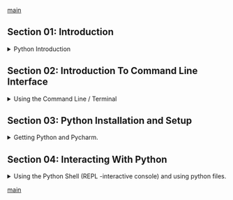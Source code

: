 <!--
// cSpell:ignore
-->

[main](../README.md)

## Section 01: Introduction

<details>
<summary>
Python Introduction
</summary>

### High and Low Level Programming Languages

High level languages are understood by human, and require a compiler or interpreter to get a machine to read. python is such a language.

Low level languages are those which the computer can understand, they are harder to write, and express logic as cpu instructions. machine code and assembly are low level languages.

### Compilers and Interpreters

A compiler translates the **entire** source code into machine code before the execution, C and C++ are compiled languages.

an Interpreter translates the source code into the machine code **one line at a time**. this is done during the execution. python and Perl are interpreted languages

### What is Python

> - General purpose programming language.
> - High level programming language
> - Portable
> - Interpreted
> - Strongly typed (?)

python has many open source libraries available. with python, we can write web applications, android applications, games, use it for scientific purposes, system administration applications and console applications.

some examples are:

- youtube
- google
- dropbox
- reddit
- spotify
- instagram

</details>

## Section 02: Introduction To Command Line Interface

<details>
<summary>
Using the Command Line / Terminal
</summary>

The command line is a text based interface, also known as CLI, Console, Prompt, Terminal, cmd Or Shell.

### How to access command line interface

using the cli in various platforms:
windows:
_start menu -> all programs -> accessories -> Command Prompt_

mac OS:
_applications -> Utilities -> Terminal_

Linux (may be different for each linux release)
_applications -> Utilities -> Terminal_

### What you can do with command line

we can view files, directories (folders), do operations on files (copy, move, delete) and manipulate their contents

### Useful Commands

some nice commands (linux) we can use

- `whoami` - show computer and user
- `pwd` - print working directory
- `ls` - list files or folders in directory
- `mkdir` - create new folder
- `cp` - copy file
- `mv` - move/rename file
- `cd` - change directory

</details>

## Section 03: Python Installation and Setup

<details>
<summary>
Getting Python and Pycharm.
</summary>

### Installing Python on Windows

to check if python is installed,we run `python --version`, if we get a message. then we got python installed, otherwise, we need to install it from the official [python website](https://www.python.org).

### Installing Python3 on Macs

**SKIPPED!**

### Installing Pycharm on Windows, Changing Theme and Configurations

Pycharm is Python IDE (integrated development environment) by jetBrains, we can use it to create python applications, run, test, and debug it. we can get it from the [official website](https://www.jetbrains.com/pycharm/).

if we use Pycharm, we can change the theme by clicking

> - <kbd>File</kbd>
> - <kbd>Settings</kbd>
> - _Editor_
> - _Color Scheme_

Other configurations (still in the <kbd>File</kbd>-><kbd>settings</kbd>).

we create a project, and we can configure it specifically (use other settings than the global settings)

- Font type, Font size.
- _Project Interpreter_ - we need to add an interpreter, which is usually the python application, but we can use different versions if we want (like virtual env).

we start by testing our configuration. we create a python file "greeting.py".

```py
print("Hello World!")
```

we can run this file from the command line. or from the IDE.

```sh
python .\greeting.py
```

### Installing Pycharm on Macs, Configurations

**SKIPPED!**

### Installing Atom Text Editor

**SKIPPED!**

</details>

## Section 04: Interacting With Python

<details>
<summary>
Using the Python Shell (REPL -interactive console) and using python files.
</summary>

### Interacting using Python Shell

we access python shell by writing `python` on the terminal. this opens the python shell, which we recognize by the prompt changing to the **>>>** symbol. we can use the IDLE, which is an IDE that ships with python.

we can use the shell in an interactive way. we can create variables, change them, and so on

```py
7*7
print(7*7)
print("hello")
x = 5
print(x)
```

### Interacting using Python File

python files have the "py" extension. we can run them from the command line with `python file.py` or from the shell.

### Python Expressions

> - an expression is anything that has a value. they can be actual values or contain operators.

### Python Code Comments

two ways of marking comments, the single line comment with the hash symbol `#`. for multiline comment we use three quotation marks `'''` at the start and the end of the commented block.

```py
print(1)
#print(2) comment!
print(3)
'''
comment!
print(4) also comment!
'''
print(5)
```

we can write comment on the right side of the line to describe what the line does.

```py
print(5+5)#prints 10
```

### Python Code Indentation

python really cares about indentations. this controls code blocks, loops, and flow control.
there are no curly braces ("{}" or semi colons";"), we can use tabs and spaces, but the best practice is to stick with one of them (spaces), and indent each block by 4 spaces.

```py
x = 5
if (x>2):
    print("indent")
    print("still inside bloc")

    print("after empty line")
print("out of block")
```

### Python Variables

a variable is a holding container to store a value that can be referenced as required.
we can change the variable. they have a memory address. they have names, and they can store different data types.

naming rules:

- case sensitive.
- letters, number, $ and underscore.
- can't start with a number.
- can't be one of the [reserved keywords](https://www.w3schools.in/python-tutorial/keywords/).

we use either snake_case or camelCase to name or variables.

### Creating Variables

we can create variables in different ways. the most basic is direct assignment/creation `name = value`

some containers have a special symbol.

- list `x=[]`,`x=list()`
- dictionary `y={}`,`y=dict()`
- tuple `z=()`,`z=tuple()`

### Getting Input from Users

we get user input with the `input` function. we always get a string back, if we want a number, we need some casting.

```py
input1 = input("prompt what to do!\n")
print(type(input1), input1)
num =int(input1)
print(type(num), num)
```

</details>

[main](../README.md)
